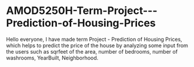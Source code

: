 # AMOD5250H-Term-Project---Prediction-of-Housing-Prices
Hello everyone, 
I have made term Project - Prediction of Housing Prices, which helps to predict the price of the house by analyzing some input from the users such as sqrfeet of the area, number of bedrooms, number of washrooms, YearBuilt, Neighborhood.
